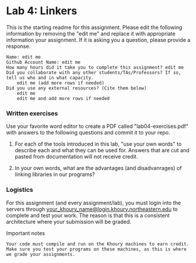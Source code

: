 # Lab 4: Linkers

This is the starting readme for this assignment. Please edit the following information by removing the "edit me" and replace it with appropriate information your assignment. If it is asking you a question, please provide a response. 

    Name: edit me
    Github Account Name: edit me
    How many hours did it take you to complete this assignment? edit me
    Did you collaborate with any other students/TAs/Professors? If so, tell us who and in what capacity.
        edit me (add more rows if needed)
    Did you use any external resources? (Cite them below)
        edit me
        edit me and add more rows if needed

### Written exercises
Use your favorite word editor to create a PDF called "lab04-exercises.pdf" with answers to the following questions and commit it to your repo.

1. For each of the tools introduced in this lab, "use your own words" to describe each and what they can be used for. Answers that are cut and pasted from documentation will not receive credit.

2. In your own words, what are the advantages (and disadvanrages) of linking libraries in our programs?


### Logistics

For this assignment (and every assignment/lab), you must login into the servers through your_khoury_name@login.khoury.northeastern.edu to complete and test your work. The reason is that this is a consistent architecture where your submission will be graded.

Important notes

    Your code must compile and run on the Khoury machines to earn credit. Make sure you test your programs on these machines, as this is where we grade your assignments.

